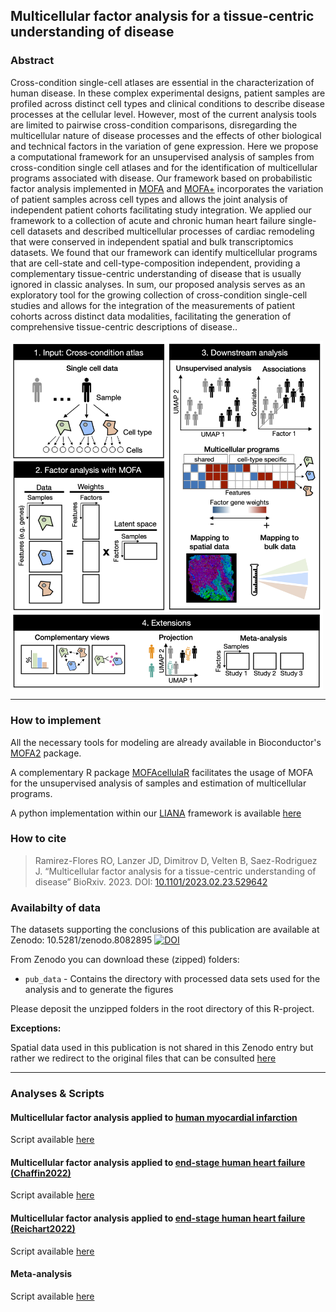 ## Multicellular factor analysis for a tissue-centric understanding of disease

### Abstract

Cross-condition single-cell atlases are essential in the characterization of human disease. In these complex experimental designs, patient samples are profiled across distinct cell types and clinical conditions to describe disease processes at the cellular level. However, most of the current analysis tools are limited to pairwise cross-condition comparisons, disregarding the multicellular nature of disease processes and the effects of other biological and technical factors in the variation of gene expression. Here we propose a computational framework for an unsupervised analysis of samples from cross-condition single cell atlases and for the identification of multicellular programs associated with disease. Our framework based on probabilistic factor analysis implemented in [MOFA](https://www.embopress.org/doi/full/10.15252/msb.20178124) and [MOFA+](https://genomebiology.biomedcentral.com/articles/10.1186/s13059-020-02015-1) incorporates the variation of patient samples across cell types and allows the joint analysis of independent patient cohorts facilitating study integration. We applied our framework to a collection of acute and chronic human heart failure single-cell datasets and described multicellular processes of cardiac remodeling that were conserved in independent spatial and bulk transcriptomics datasets. We found that our framework can identify multicellular programs that are cell-state and cell-type-composition independent, providing a complementary tissue-centric understanding of disease that is usually ignored in classic analyses. In sum, our proposed analysis serves as an exploratory tool for the growing collection of cross-condition single-cell studies and allows for the integration of the measurements of patient cohorts across distinct data modalities, facilitating the generation of comprehensive tissue-centric descriptions of disease..

<img src="scheme.png" align="center" width="500">

***

### How to implement
 
 All the necessary tools for modeling are already available in Bioconductor's [MOFA2](https://biofam.github.io/MOFA2/) package. 
 
 A complementary R package [MOFAcellulaR](https://github.com/saezlab/MOFAcellulaR) facilitates the usage of MOFA for the unsupervised analysis of samples and estimation of multicellular programs.
 
 A python implementation within our [LIANA](https://github.com/saezlab/liana-py) framework is available [here](https://liana-py.readthedocs.io/en/latest/notebooks/mofacellular.html)

### How to cite
 > Ramirez-Flores RO, Lanzer JD, Dimitrov D, Velten B, Saez-Rodriguez J. “Multicellular factor analysis for a tissue-centric understanding of disease” BioRxiv. 2023. DOI: [10.1101/2023.02.23.529642](https://www.biorxiv.org/content/10.1101/2023.02.23.529642v1)

### Availabilty of data

The datasets supporting the conclusions of this publication are available at Zenodo:
10.5281/zenodo.8082895
[![DOI](https://zenodo.org/badge/DOI/10.5281/zenodo.8082895.svg)](https://zenodo.org/record/8082895)

From Zenodo you can download these (zipped) folders: 

* `pub_data` - Contains the directory with processed data sets used for the analysis and to generate the figures

Please deposit the unzipped folders in the root directory of this R-project.

**Exceptions:**
  
Spatial data used in this publication is not shared in this Zenodo entry but rather we redirect to the original files that can be consulted [here](https://github.com/saezlab/visium_heart)

***

### Analyses & Scripts

#### Multicellular factor analysis applied to [human myocardial infarction](https://www.nature.com/articles/s41586-022-05060-x)
Script available [here](https://github.com/saezlab/MOFAcell/tree/main/MI)

#### Multicellular factor analysis applied to [end-stage human heart failure (Chaffin2022)](https://www.nature.com/articles/s41586-022-04817-8)
Script available [here](https://github.com/saezlab/MOFAcell/tree/main/DCM_HCM)

#### Multicellular factor analysis applied to [end-stage human heart failure (Reichart2022)](https://www.science.org/doi/10.1126/science.abo1984)
Script available [here](https://github.com/saezlab/MOFAcell/tree/main/DCM_Hubner)
 
#### Meta-analysis
Script available [here](https://github.com/saezlab/MOFAcell/tree/main/meta)

